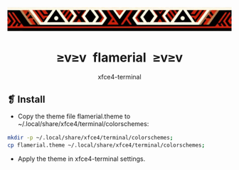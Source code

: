 <p align="center">
	<img src="../../imgs/ornament.webp" alt="" />
</p>
<h1 align="center">≥v≥v&ensp;flamerial&ensp;≥v≥v</h1>
<p align="center">xfce4-terminal</p>

## ❡ Install

- Copy the theme file flamerial.theme to ~/.local/share/xfce4/terminal/colorschemes:

```sh
mkdir -p ~/.local/share/xfce4/terminal/colorschemes;
cp flamerial.theme ~/.local/share/xfce4/terminal/colorschemes;
```

- Apply the theme in xfce4-terminal settings.

